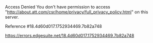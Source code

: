 Access Denied
You don't have permission to access "http://about.att.com/csr/home/privacy/full_privacy_policy.html" on this server.

Reference #18.4d60d017.1752934469.7b82a748

https://errors.edgesuite.net/18.4d60d017.1752934469.7b82a748
